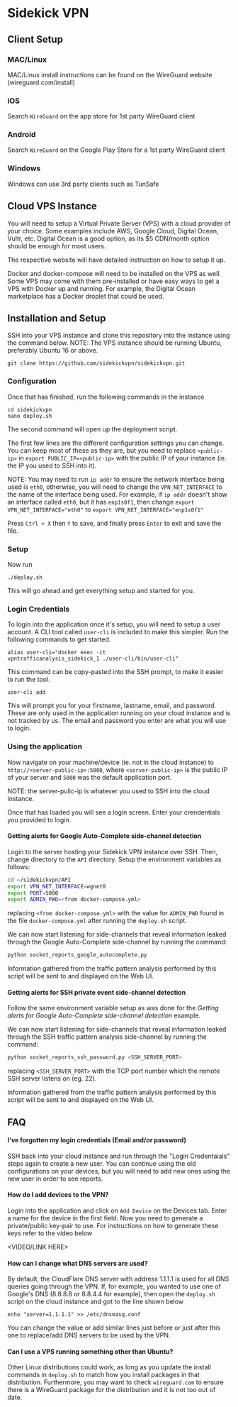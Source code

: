 # Sidekick VPN

## Client Setup

### MAC/Linux

MAC/Linux install instructions can be found on the WireGuard website (wireguard.com/install)

### iOS

Search `WireGuard` on the app store for 1st party WireGuard client

### Android

Search `WireGuard` on the Google Play Store for a 1st party WireGuard client

### Windows

Windows can use 3rd party clients such as TunSafe

## Cloud VPS Instance

You will need to setup a Virtual Private Server (VPS) with a cloud provider of your choice. Some examples include AWS, Google Cloud, Digital Ocean, Vultr, etc. Digital Ocean is a good option, as its \$5 CDN/month option should be enough for most users.

The respective website will have detailed instruction on how to setup it up.

Docker and docker-compose will need to be installed on the VPS as well. Some VPS may come with them pre-installed or have easy ways to get a VPS with Docker up and running. For example, the Digital Ocean marketplace has a Docker droplet that could be used.

## Installation and Setup

SSH into your VPS instance and clone this repository into the instance using the command below. NOTE: The VPS instance should be running Ubuntu, preferably Ubuntu 16 or above.

```
git clone https://github.com/sidekickvpn/sidekickvpn.git
```

### Configuration

Once that has finished, run the following commands in the instance

```
cd sidekickvpn
nano deploy.sh
```

The second command will open up the deployment script.

The first few lines are the different configuration settings you can change. You can keep most of these as they are, but you need to replace `<public-ip>` in `export PUBLIC_IP=<public-ip>` with the public IP of your instance (ie. the IP you used to SSH into it).

NOTE: You may need to run `ip addr` to ensure the network interface being used is `eth0`, otherwise, you will need to change the `VPN_NET_INTERFACE` to the name of the interface being used. For example, if `ip addr` doesn't show an interface called `eth0`, but it has `enp1s0f1`, then change `export VPN_NET_INTERFACE="eth0"` to `export VPN_NET_INTERFACE="enp1s0f1"`

Press `Ctrl + X` then `Y` to save, and finally press `Enter` to exit and save the file.

### Setup

Now run

```
./deploy.sh
```

This will go ahead and get everything setup and started for you.

### Login Credentials

To login into the application once it's setup, you will need to setup a user account. A CLI tool called `user-cli` is included to make this simpler. Run the following commands to get started.

```
alias user-cli="docker exec -it
vpntrafficanalysis_sidekick_1 ./user-cli/bin/user-cli"
```

This command can be copy-pasted into the SSH prompt, to make it easier to run the tool.

```
user-cli add
```

This will prompt you for your firstname, lastname, email, and password. These are only used in the application running on your cloud instance and is not tracked by us. The email and password you enter are what you will use to login.

### Using the application

Now navigate on your machine/device (ie. not in the cloud instance) to `http://<server-public-ip>:5000`, where `<server-public-ip>` is the public IP of your server and `5000` was the default application port.

NOTE: the server-pulic-ip is whatever you used to SSH into the cloud instance.

Once that has loaded you will see a login screen. Enter your crendentials you provided to login.

#### Getting alerts for Google Auto-Complete side-channel detection

Login to the server hosting your Sidekick VPN instance over SSH. Then,
change directory to the `API` directory. Setup the environment variables
as follows:

```bash
cd ~/sidekickvpn/API
export VPN_NET_INTERFACE=wgnet0
export PORT=5000
export ADMIN_PWD=<from docker-compose.yml>
```

replacing `<from docker-compose.yml>` with the value for `ADMIN_PWD` found
in the file `docker-compose.yml` after running the `deploy.sh` script.

We can now start listening for side-channels that reveal information leaked
through the Google Auto-Complete side-channel by running the command:

```bash
python socket_reports_google_autocomplete.py
``` 

Information gathered from the traffic pattern analysis performed by this
script will be sent to and displayed on the Web UI.

#### Getting alerts for SSH private event side-channel detection

Follow the same environment variable setup as was done for the
*Getting alerts for Google Auto-Complete side-channel detection* example.

We can now start listening for side-channels that reveal information leaked
through the SSH traffic pattern analysis side-channel by running the command:

```bash
python socket_reports_ssh_password.py <SSH_SERVER_PORT>
```

replacing `<SSH_SERVER_PORT>` with the TCP port number which the remote
SSH server listens on (eg. 22).

Information gathered from the traffic pattern analysis performed by this
script will be sent to and displayed on the Web UI.

## FAQ

#### I've forgotten my login credentials (Email and/or password)

SSH back into your cloud instance and run through the "Login Credentaials" steps again to create a new user. You can continue using the old configurations on your devices, but you will need to add new ones using the new user in order to see reports.

#### How do I add devices to the VPN?

Login into the application and click on `Add Device` on the Devices tab. Enter a name for the device in the first field. Now you need to generate a private/public key-pair to use. For instructions on how to generate these keys refer to the video below

<VIDEO/LINK HERE>

#### How can I change what DNS servers are used?

By default, the CloudFlare DNS server with address 1.1.1.1 is used for all DNS queries going through the VPN. If, for example, you wanted to use one of Google's DNS (8.8.8.8 or 8.8.4.4 for example), then open the `deploy.sh` script on the cloud instance and got to the line shown below

```
echo "server=1.1.1.1" >> /etc/dnsmasq.conf
```

You can change the value or add similar lines just before or just after this one to replace/add DNS servers to be used by the VPN.

#### Can I use a VPS running something other than Ubuntu?

Other Linux distributions could work, as long as you update the install commands in `deploy.sh` to match how you install packages in that distribution. Furthermore, you may want to check `wireguard.com` to ensure there is a WireGuard package for the distribution and it is not too out of date.
